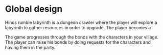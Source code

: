 # Global design

Hinos rumble labyrinth is a dungeon crawler where the player will explore a labyrinth to gather resources in order to upgrade. The player becomes a 

The game progresses through the bonds with the characters in your village. The player can raise his bonds by doing requests for the characters and having them in the party.

